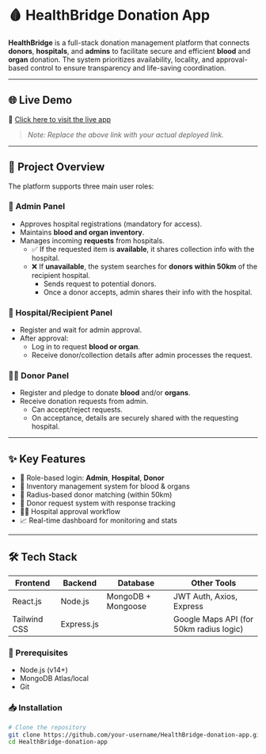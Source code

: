 # 🩸 HealthBridge Donation App

**HealthBridge** is a full-stack donation management platform that connects **donors**, **hospitals**, and **admins** to facilitate secure and efficient **blood** and **organ** donation. The system prioritizes availability, locality, and approval-based control to ensure transparency and life-saving coordination.

---

## 🌐 Live Demo

🚀 [Click here to visit the live app](https://healthbridge-donation-app-frontend.onrender.com/)

> _Note: Replace the above link with your actual deployed link._

---

## 🚀 Project Overview

The platform supports three main user roles:

### 🔐 Admin Panel
- Approves hospital registrations (mandatory for access).
- Maintains **blood and organ inventory**.
- Manages incoming **requests** from hospitals.
  - ✅ If the requested item is **available**, it shares collection info with the hospital.
  - ❌ If **unavailable**, the system searches for **donors within 50km** of the recipient hospital.
    - Sends request to potential donors.
    - Once a donor accepts, admin shares their info with the hospital.

### 🏥 Hospital/Recipient Panel
- Register and wait for admin approval.
- After approval:
  - Log in to request **blood or organ**.
  - Receive donor/collection details after admin processes the request.

### 🧑‍💼 Donor Panel
- Register and pledge to donate **blood** and/or **organs**.
- Receive donation requests from admin.
  - Can accept/reject requests.
  - On acceptance, details are securely shared with the requesting hospital.

---

## ✨ Key Features

- 🔐 Role-based login: **Admin**, **Hospital**, **Donor**
- 🧾 Inventory management system for blood & organs
- 📍 Radius-based donor matching (within 50km)
- 📨 Donor request system with response tracking
- 👨‍⚕️ Hospital approval workflow
- 📈 Real-time dashboard for monitoring and stats

---

## 🛠️ Tech Stack

| Frontend        | Backend         | Database      | Other Tools           |
|----------------|-----------------|---------------|------------------------|
| React.js        | Node.js         | MongoDB + Mongoose | JWT Auth, Axios, Express |
| Tailwind CSS    | Express.js      |               | Google Maps API (for 50km radius logic) |



### 🔧 Prerequisites

- Node.js (v14+)
- MongoDB Atlas/local
- Git

### 📥 Installation

```bash
# Clone the repository
git clone https://github.com/your-username/HealthBridge-donation-app.git
cd HealthBridge-donation-app
